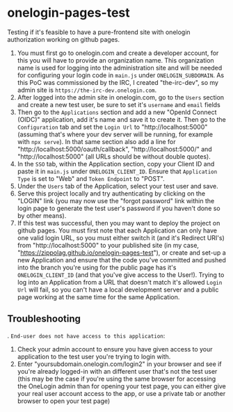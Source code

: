 # onelogin-pages-test
Testing if it's feasible to have a pure-frontend site with onelogin authorization working on github pages.

1. You must first go to onelogin.com and create a developer account, for this you will have to provide an organization name. This organization name is used for logging into the administration site and will be needed for configuring your login code in `main.js` under `ONELOGIN_SUBDOMAIN`. As this PoC was commissioned by the IRC, I created "the-irc-dev", so my admin site is `https://the-irc-dev.onelogin.com`.
2. After logged into the admin site in onelogin.com, go to the `Users` section and create a new test user, be sure to set it's `username` and `email` fields
3. Then go to the `Applications` section and add a new "OpenId Connect (OIDC)" application, add it's name and save it to create it. Then go to the `Configuration` tab and set the `Login Url` to "http://localhost:5000" (assuming that's where your dev server will be running, for example with `npx serve`). In that same section also add a line for "http://localhost:5000/oauth/callback", "http://localhost:5000/" and "http://localhost:5000" (all URLs should be without double quotes).
4. In the `SSO` tab, within the Application section, copy your Client ID and paste it in `main.js` under `ONELOGIN_CLIENT_ID`. Ensure that `Application Type` is set to "Web" and `Token Endpoint` to "POST".
5. Under the `Users` tab of the Application, select your test user and save.
6. Serve this project locally and try authenticating by clicking on the "LOGIN" link (you may now use the "forgot password" link within the login page to generate the test user's password if you haven't done so by other means).
7. If this test was successful, then you may want to deploy the project on github pages. You must first note that each Application can only have one valid login URL, so you must either switch it (and it's Redirect URI's) from "http://localhost:5000" to your published site (in my case, "https://zippolag.github.io/onelogin-pages-test"), or create and set-up a new Application and ensure that the code you've committed and pushed into the branch you're using for the public page has it's `ONELOGIN_CLIENT_ID` (and that you've give access to the User!). Trying to log into an Application from a URL that doesn't match it's allowed `Login Url` will fail, so you can't have a local development server and a public page working at the same time for the same Application.

## Troubleshooting
. `End-user does not have access to this application`:

1. Check your admin account to ensure you have given access to your application to the test user you're trying to login with.
2. Enter "yoursubdomain.onelogin.com/login2" in your browser and see if you're already logged-in with an different user that's not the test user (this may be the case if you're using the same browser for accessing the OneLogin admin than for opening your test page, you can either give your real user account access to the app, or use a private tab or another browser to open your test page)
